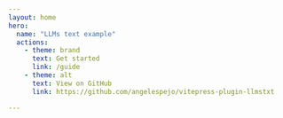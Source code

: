 ```yaml
---
layout: home
hero:
  name: "LLMs text example"
  actions:
    - theme: brand
      text: Get started
      link: /guide
    - theme: alt
      text: View on GitHub
      link: https://github.com/angelespejo/vitepress-plugin-llmstxt

---
```

